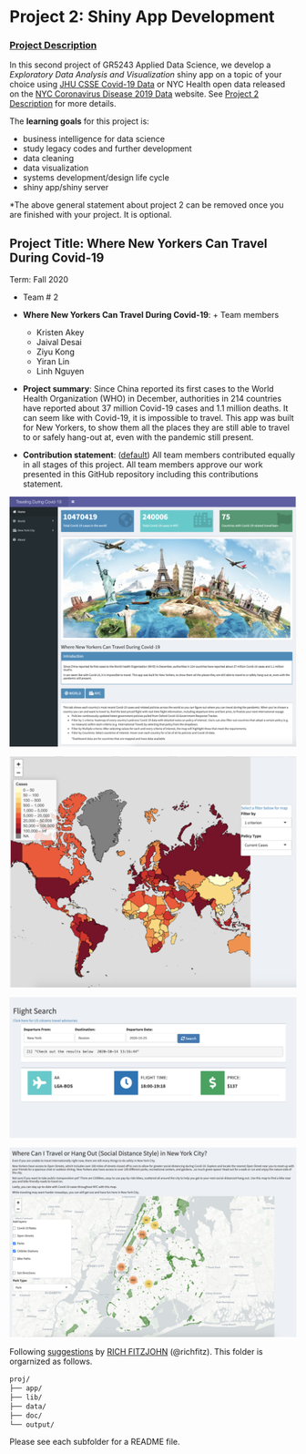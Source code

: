 # Project 2: Shiny App Development

### [Project Description](doc/project2_desc.md)

In this second project of GR5243 Applied Data Science, we develop a *Exploratory Data Analysis and Visualization* shiny app on a topic of your choice using [JHU CSSE Covid-19 Data](https://github.com/CSSEGISandData/COVID-19) or NYC Health open data released on the [NYC Coronavirus Disease 2019 Data](https://github.com/nychealth/coronavirus-data) website. See [Project 2 Description](doc/project2_desc.md) for more details.  

The **learning goals** for this project is:

- business intelligence for data science
- study legacy codes and further development
- data cleaning
- data visualization
- systems development/design life cycle
- shiny app/shiny server

*The above general statement about project 2 can be removed once you are finished with your project. It is optional.

## Project Title: Where New Yorkers Can Travel During Covid-19
Term: Fall 2020

+ Team # 2
+ **Where New Yorkers Can Travel During Covid-19**: + Team members
	+ Kristen Akey
	+ Jaival Desai
	+ Ziyu Kong
	+ Yiran Lin
	+ Linh Nguyen

+ **Project summary**: Since China reported its first cases to the World Health Organization (WHO) in December, authorities in 214 countries have reported about 37 million Covid-19 cases and 1.1 million deaths. It can seem like with Covid-19, it is impossible to travel. This app was built for New Yorkers, to show them all the places they are still able to travel to or safely hang-out at, even with the pandemic still present.

+ **Contribution statement**: ([default](doc/a_note_on_contributions.md)) All team members contributed equally in all stages of this project. All team members approve our work presented in this GitHub repository including this contributions statement. 


![](doc/figs/intro.png)

![](doc/figs/world_covid.png)

![](doc/figs/flight.png)

![](doc/figs/nyc1.png)



Following [suggestions](http://nicercode.github.io/blog/2013-04-05-projects/) by [RICH FITZJOHN](http://nicercode.github.io/about/#Team) (@richfitz). This folder is orgarnized as follows.

```
proj/
├── app/
├── lib/
├── data/
├── doc/
└── output/
```

Please see each subfolder for a README file.

